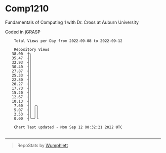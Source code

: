 # Comp1210
Fundamentals of Computing 1 with Dr. Cross at Auburn University

Coded in jGRASP

```
    Total Views per Day from 2022-09-08 to 2022-09-12

    Repository Views
   38.00  ┼╮
   35.47  ┤│
   32.93  ┤│
   30.40  ┤│
   27.87  ┤│
   25.33  ┤│
   22.80  ┤│
   20.27  ┤│
   17.73  ┤│
   15.20  ┤│
   12.67  ┤│
   10.13  ┤│
    7.60  ┤│ ╭╮
    5.07  ┤│ ││
    2.53  ┤│ ││
    0.00  ┤╰─╯╰

    Chart last updated - Mon Sep 12 00:32:21 2022 UTC
    
```

---

> RepoStats by [Wumphlett](https://github.com/Wumphlett)
